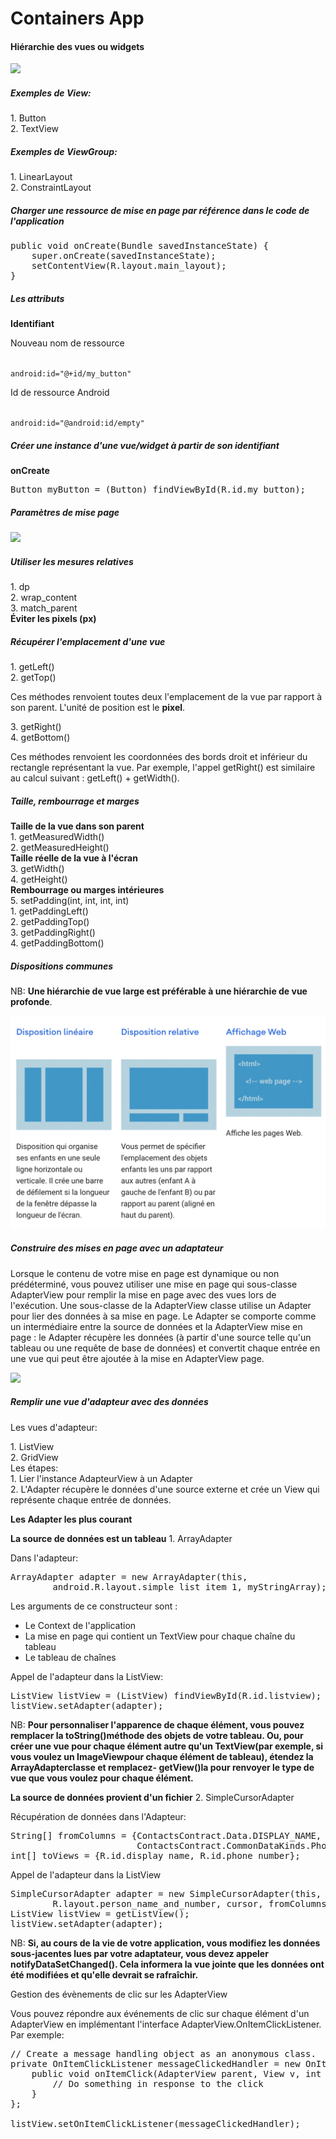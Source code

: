 # Containers App

<h4>Hiérarchie des vues ou widgets</h4>
<img src="screenshots/Hiérarchie_des_vues.png"/>

<h5>Exemples de View:</h5>
1. Button <br/>
2. TextView

<h5>Exemples de ViewGroup:</h5>
1. LinearLayout <br/>
2. ConstraintLayout

<h5>Charger une ressource de mise en page par référence dans le code de l'application</h5>
<pre>
public void onCreate(Bundle savedInstanceState) {
    super.onCreate(savedInstanceState);
    setContentView(R.layout.main_layout);
}
</pre>


<h5>Les attributs</h5>
<b>Identifiant</b>
<p>Nouveau nom de ressource</p>
<code>
android:id="@+id/my_button"
</code>
<p>Id de ressource Android</p>
<code>
android:id="@android:id/empty"
</code>

<h5>Créer une instance d'une vue/widget à partir de son identifiant</h5>
<b>onCreate</b>
<pre>
Button myButton = (Button) findViewById(R.id.my_button);
</pre>


<h5>Paramètres de mise page</h5>
<img src="screenshots/paramètres_de_mise_en_page" />


<h5>Utiliser les mesures relatives</h5>
1. dp <br/>
2. wrap_content <br/>
3. match_parent <br/>
<b>Éviter les pixels (px)</b>


<h5>Récupérer l'emplacement d'une vue</h5>
1. getLeft() <br/>
2. getTop() <br/>
<p>Ces méthodes renvoient toutes deux l'emplacement de la vue par rapport à son parent. L'unité de position est le <b>pixel</b>.</p>
3. getRight() <br/>
4. getBottom() <br/>
<p> Ces méthodes renvoient les coordonnées des bords droit et inférieur du rectangle représentant la vue. Par exemple, 
l'appel getRight() est similaire au calcul suivant : getLeft() + getWidth().</p>


<h5>Taille, rembourrage et marges</h5>
<b>Taille de la vue dans son parent</b> <br/>
1. getMeasuredWidth() <br/>
2. getMeasuredHeight() <br/>
<b>Taille réelle de la vue à l'écran</b> <br/>
3. getWidth() <br/>
4. getHeight() <br/>
<b>Rembourrage ou marges intérieures</b> <br/>
5. setPadding(int, int, int, int) <br/>
   1. getPaddingLeft() <br/>
   2. getPaddingTop() <br/>
   3. getPaddingRight() <br/>
   4. getPaddingBottom()
   

<h5>Dispositions communes</h5>
<p>NB: <b>Une hiérarchie de vue large est préférable à une hiérarchie de vue profonde</b>.</p>
<img src="screenshots/disposition_communes.png">


<h5>Construire des mises en page avec un adaptateur</h5>
<p>Lorsque le contenu de votre mise en page est dynamique ou non prédéterminé, 
vous pouvez utiliser une mise en page qui sous-classe AdapterView pour remplir 
la mise en page avec des vues lors de l'exécution. Une sous-classe de la 
AdapterView classe utilise un Adapter pour lier des données à sa mise en page. 
Le Adapter se comporte comme un intermédiaire entre la source de données et la AdapterView mise en page : 
le Adapter récupère les données (à partir d'une source telle qu'un tableau ou 
une requête de base de données) et convertit chaque entrée en une vue qui peut être ajoutée à la mise en AdapterView page.</p>
<img src="screenshoots/mise_en_page_et_adapteur.png" />


<h5>Remplir une vue d'adapteur avec des données</h5>
<p>Les vues d'adapteur:</p>
1. ListView <br/>
2. GridView <br/>
Les étapes: <br/>
1. Lier l'instance AdapteurView à un Adapter <br/> 
2. L'Adapter récupère le données d'une source externe et crée un View
qui représente chaque entrée de données.


<p><b>Les Adapter les plus courant</b></p>
<b>La source de données est un tableau</b>
1. ArrayAdapter <br/>

Dans l'adapteur: <br/>

<pre>
ArrayAdapter<String> adapter = new ArrayAdapter<String>(this,
        android.R.layout.simple_list_item_1, myStringArray);
</pre>

Les arguments de ce constructeur sont : <br/>
- Le Context de l'application <br/>
- La mise en page qui contient un TextView pour chaque chaîne du tableau <br/>
- Le tableau de chaînes <br/>


Appel de l'adapteur dans la ListView: <br/>

<pre>
ListView listView = (ListView) findViewById(R.id.listview);
listView.setAdapter(adapter);
</pre>

<p>NB: <b>Pour personnaliser l'apparence de chaque élément, vous pouvez remplacer la toString()méthode des objets de votre tableau. Ou, pour créer une vue pour chaque élément autre qu'un TextView(par exemple, si vous voulez un ImageViewpour chaque élément de tableau), étendez la ArrayAdapterclasse et remplacez- getView()la pour renvoyer le type de vue que vous voulez pour chaque élément.</b></p>


<b>La source de données provient d'un fichier</b>
2. SimpleCursorAdapter <br/>

Récupération de données dans l'Adapteur: <br/>

<pre>
String[] fromColumns = {ContactsContract.Data.DISPLAY_NAME,
                        ContactsContract.CommonDataKinds.Phone.NUMBER};
int[] toViews = {R.id.display_name, R.id.phone_number};
</pre>


Appel de l'adapteur dans la ListView <br/>

<pre>
SimpleCursorAdapter adapter = new SimpleCursorAdapter(this,
        R.layout.person_name_and_number, cursor, fromColumns, toViews, 0);
ListView listView = getListView();
listView.setAdapter(adapter);
</pre>

<p>NB: <b>Si, au cours de la vie de votre application, vous modifiez les données sous-jacentes lues par votre adaptateur, vous devez appeler notifyDataSetChanged(). Cela informera la vue jointe que les données ont été modifiées et qu'elle devrait se rafraîchir.</b></p>


Gestion des évènements de clic sur les AdapterView
<p>Vous pouvez répondre aux événements de clic sur chaque élément d'un AdapterView
en implémentant l'interface AdapterView.OnItemClickListener. Par exemple:</p>

<pre>
// Create a message handling object as an anonymous class.
private OnItemClickListener messageClickedHandler = new OnItemClickListener() {
    public void onItemClick(AdapterView parent, View v, int position, long id) {
        // Do something in response to the click
    }
};

listView.setOnItemClickListener(messageClickedHandler);
</pre>



